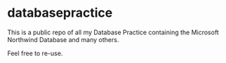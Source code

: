 # databasepractice

This is a public repo of all my Database Practice containing the Microsoft Northwind Database and many others.

Feel free to re-use.
